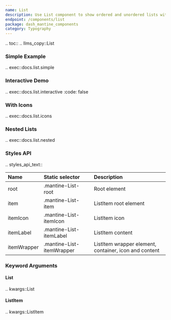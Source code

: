 ```yaml
---
name: List
description: Use List component to show ordered and unordered lists with icon support.
endpoint: /components/list
package: dash_mantine_components
category: Typography
---
```


.. toc::
.. llms_copy::List

### Simple Example

.. exec::docs.list.simple

### Interactive Demo

.. exec::docs.list.interactive
    :code: false

### With Icons

.. exec::docs.list.icons

### Nested Lists

.. exec::docs.list.nested

### Styles API

.. styles_api_text::

| Name        | Static selector           | Description                                           |
|:------------|:--------------------------|:------------------------------------------------------|
| root        | .mantine-List-root        | Root element                                          |
| item        | .mantine-List-item        | ListItem root element                                 |
| itemIcon    | .mantine-List-itemIcon    | ListItem icon                                         |
| itemLabel   | .mantine-List-itemLabel   | ListItem content                                      |
| itemWrapper | .mantine-List-itemWrapper | ListItem wrapper element, container, icon and content |

### Keyword Arguments

#### List

.. kwargs::List

#### ListItem

.. kwargs::ListItem
